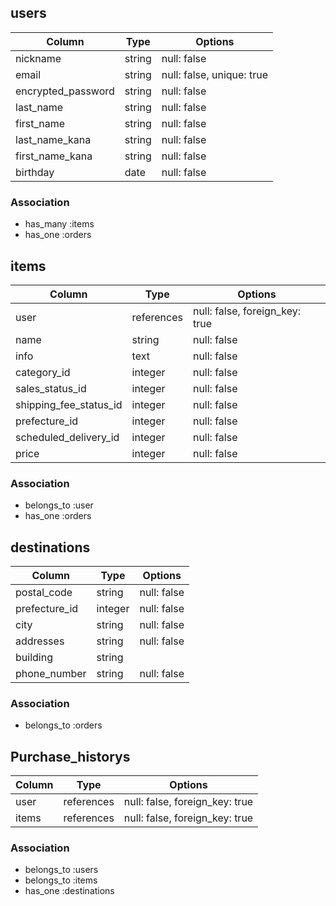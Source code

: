 ## users

| Column                | Type                | Options                   |
|-----------------------|---------------------|---------------------------|
| nickname              | string              | null: false               |
| email                 | string              | null: false, unique: true |
| encrypted_password    | string              | null: false               |
| last_name             | string              | null: false               |
| first_name            | string              | null: false               |
| last_name_kana        | string              | null: false               |
| first_name_kana       | string              | null: false               |
| birthday              | date                | null: false               |

### Association

- has_many :items
- has_one :orders

## items

| Column                | Type                | Options                       |
|-----------------------|---------------------|-------------------------------|
| user                  | references          | null: false, foreign_key: true|
| name                  | string              | null: false                   |
| info                  | text                | null: false                   |
| category_id           | integer             | null: false                   |
| sales_status_id       | integer             | null: false                   |
| shipping_fee_status_id| integer             | null: false                   |
| prefecture_id         | integer             | null: false                   |
| scheduled_delivery_id | integer             | null: false                   |
| price                 | integer             | null: false                   |

### Association

- belongs_to :user
- has_one :orders


## destinations

| Column                | Type                | Options                       |
|-----------------------|---------------------|-------------------------------|
| postal_code           | string              | null: false                   |
| prefecture_id         | integer             | null: false                   |
| city                  | string              | null: false                   |
| addresses             | string              | null: false                   |
| building              | string              |                               |
| phone_number          | string              | null: false                   |

### Association

- belongs_to :orders

## Purchase_historys
| Column                | Type                | Options                       |
|-----------------------|---------------------|-------------------------------|
| user                  | references          | null: false, foreign_key: true|
| items                 | references          | null: false, foreign_key: true|

### Association

- belongs_to :users
- belongs_to :items
- has_one :destinations